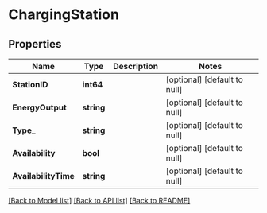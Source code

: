 # ChargingStation

## Properties
Name | Type | Description | Notes
------------ | ------------- | ------------- | -------------
**StationID** | **int64** |  | [optional] [default to null]
**EnergyOutput** | **string** |  | [optional] [default to null]
**Type_** | **string** |  | [optional] [default to null]
**Availability** | **bool** |  | [optional] [default to null]
**AvailabilityTime** | **string** |  | [optional] [default to null]

[[Back to Model list]](../README.md#documentation-for-models) [[Back to API list]](../README.md#documentation-for-api-endpoints) [[Back to README]](../README.md)

